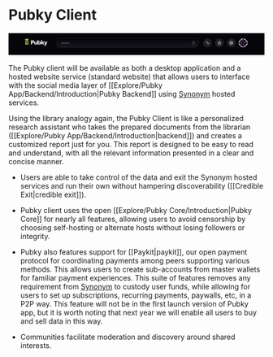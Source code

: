 # Pubky Client

![pubkey-client](Explore/images/pubky-header.png)

The Pubky client will be available as both a desktop application and a hosted website service (standard website) that allows users to interface with the social media layer of [[Explore/Pubky App/Backend/Introduction|Pubky Backend]] using [Synonym](https://synonym.to/) hosted services.

Using the library analogy again, the Pubky Client is like a personalized research assistant who takes the prepared documents from the librarian ([[Explore/Pubky App/Backend/Introduction|backend]]) and creates a customized report just for you. This report is designed to be easy to read and understand, with all the relevant information presented in a clear and concise manner.

- Users are able to take control of the data and exit the Synonym hosted services and run their own without hampering discoverability ([[Credible Exit|credible exit]]).

- Pubky client uses the open [[Explore/Pubky Core/Introduction|Pubky Core]] for nearly all features, allowing users to avoid censorship by choosing self-hosting or alternate hosts without losing followers or integrity. 

- Pubky also features support for [[Paykit|paykit]], our open payment protocol for coordinating payments among peers supporting various methods. This allows users to create sub-accounts from master wallets for familiar payment experiences. This suite of features removes any requirement from [Synonym](https://synonym.to/) to custody user funds, while allowing for users to set up subscriptions, recurring payments, paywalls, etc, in a P2P way. This feature will not be in the first launch version of Pubky app, but it is worth noting that next year we will enable all users to buy and sell data in this way.

- Communities facilitate moderation and discovery around shared interests.

